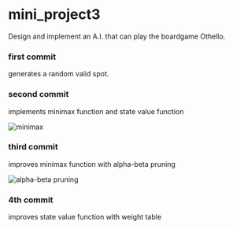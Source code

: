 # mini_project3
Design and implement an A.I. that can play the boardgame Othello.


### first commit

generates a random valid spot.

### second commit

implements minimax function and state value function

![minimax](https://i.imgur.com/OEWL6M2.jpg "minimax")

### third commit

improves minimax function with alpha-beta pruning

![alpha-beta pruning](https://i.imgur.com/mFAC6sw.jpg "alpha-beta pruning")

### 4th commit

improves state value function with weight table
